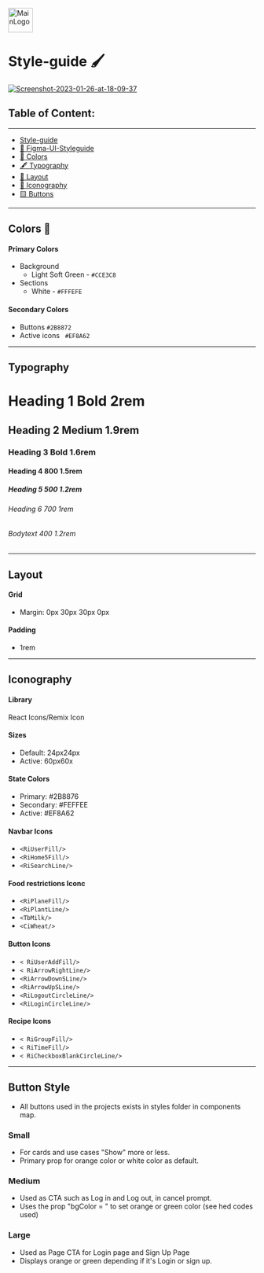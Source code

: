 
<img
                    src='https://i.ibb.co/q9MVrBb/MainLogo.png'
                    alt='MainLogo'
                    height='50px'
                    onClick={handleLogo}
                />
# Style-guide 🖌

<a href="https://www.figma.com/file/UStNoMKKn4OqMxWmJi69qg/FoodMap?node-id=0%3A1&t=nbJlVPpOwSSvtaVL-1"><img src="https://i.ibb.co/Bfpf5gT/Screenshot-2023-01-26-at-18-09-37.png" alt="Screenshot-2023-01-26-at-18-09-37" border="0"></a>

## Table of Content:

---

-   [Style-guide](#style-guide)
-   [🧩 Figma-UI-Styleguide](#demo-link)
-   [🎨 Colors ](#colors)
-   [🖋 Typography](#typography)
-   [📐 Layout](#layout)
-   [💟 Iconography](#iconography)
-   [🟨 Buttons](#buttons)

---

## Colors 🎨

#### Primary Colors

-   Background
    -   Light Soft Green - `#CCE3C8`
-   Sections
    -   White - `#FFFEFE `

#### Secondary Colors

-   Buttons
    `#2B8872`
-   Active icons
    ` #EF8A62`

---

## Typography

# Heading 1 Bold 2rem

## Heading 2 Medium 1.9rem

### Heading 3 Bold 1.6rem

#### Heading 4 800 1.5rem

##### Heading 5 500 1.2rem

###### Heading 6 700 1rem

###### Bodytext 400 1.2rem

---

## Layout

#### Grid

-   Margin: 0px 30px 30px 0px

#### Padding

-   1rem

---

## Iconography

#### Library

React Icons/Remix Icon

#### Sizes

-   Default: 24px24px
-   Active: 60px60x

#### State Colors

-   Primary: #2B8876
-   Secondary: #FEFFEE
-   Active: #EF8A62

#### Navbar Icons

-   `<RiUserFill/>`
-   `<RiHome5Fill/>`
-   `<RiSearchLine/>`

#### Food restrictions Iconc

-   `<RiPlaneFill/>`
-   `<RiPlantLine/>`
-   `<TbMilk/>`
-   `<CiWheat/>`

#### Button Icons

-   `< RiUserAddFill/>`
-   `< RiArrowRightLine/>`
-   `<RiArrowDownSLine/>`
-   `<RiArrowUpSLine/>`
-   `<RiLogoutCircleLine/>`
-   `<RiLoginCircleLine/>`

#### Recipe Icons

-   `< RiGroupFill/>`
-   `< RiTimeFill/>`
-   `< RiCheckboxBlankCircleLine/>`

---

## Button Style

-   All buttons used in the projects exists in styles folder in components map.

### Small

-   For cards and use cases "Show" more or less.
-   Primary prop for orange color or white color as default.

### Medium

-   Used as CTA such as Log in and Log out, in cancel prompt.
-   Uses the prop "bgColor = <color>" to set orange or green color (see hed codes used)

### Large

-   Used as Page CTA for Login page and Sign Up Page
-   Displays orange or green depending if it's Login or sign up.
